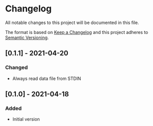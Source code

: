 # Changelog
All notable changes to this project will be documented in this file.

The format is based on [Keep a Changelog](http://keepachangelog.com/en/1.0.0/)
and this project adheres to [Semantic Versioning](http://semver.org/spec/v2.0.0.html).


## [0.1.1] - 2021-04-20
### Changed
- Always read data file from STDIN

## [0.1.0] - 2021-04-18
### Added
- Initial version
